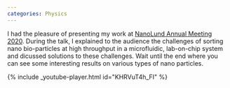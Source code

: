 ```yaml
---
categories: Physics
---
```


I had the pleasure of presenting my work at [NanoLund Annual Meeting 2020](https://www.nano.lu.se/calendar/annual-meeting-2020). During the talk, I explained to the audience the challenges of sorting nano bio-particles at high throughput in a microfluidic, lab-on-chip system and dicussed solutions to these challenges. Wait until the end where you can see some interesting results on various types of nano particles.

{% include _youtube-player.html id="KHRVuT4h_FI" %}

